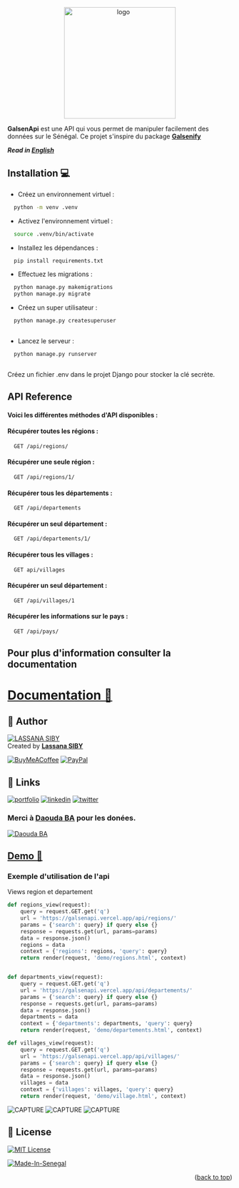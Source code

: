 <a name="readme-top"></a>

<div align="center">
  <img src="capture/logo.png" alt="logo" width="250"  height="auto" />
</div>


**GalsenApi**  est une API qui vous permet de manipuler facilement des données sur le Sénégal. Ce projet s'inspire du package  **[Galsenify](https://www.npmjs.com/package/galsenify)**

***Read in [English](EN.md)***
## Installation 💻 

- Créez un environnement virtuel :

```bash
  python -m venv .venv
```
- Activez l'environnement virtuel :

```bash
  source .venv/bin/activate
```  
- Installez les dépendances :

```bash
  pip install requirements.txt
```
- Effectuez les migrations :

```bash
  python manage.py makemigrations
  python manage.py migrate
```    
- Créez un super utilisateur :

```bash
  python manage.py createsuperuser
  
```
- Lancez le serveur :

```bash
  python manage.py runserver
  
```
Créez un fichier .env dans le projet Django pour stocker la clé secrète.

## API Reference
#### Voici les différentes méthodes d'API disponibles :
#### Récupérer toutes les régions :
```http
  GET /api/regions/
```
#### Récupérer une seule région :
```http
  GET /api/regions/1/
```
#### Récupérer tous les départements :
```http
  GET /api/departements
```
#### Récupérer un seul département :
```http
  GET /api/departements/1/
```
#### Récupérer tous les villages :
```http
  GET api/villages
```
#### Récupérer un seul département :
```http
  GET /api/villages/1
```
#### Récupérer les informations sur le pays :
```http
  GET /api/pays/
```

## Pour plus d'information consulter la documentation 
# **[Documentation 🚀](https://galsenapi.vercel.app/docs)**


## 👤 Author 

[![LASSANA SIBY](https://avatars.githubusercontent.com/u/103085452?u=13ace4d88a52056741734e0f802ca7c0053e1e80&v=4&s=40)](https://github.com/sibylassana95)  
Created by **[Lassana SIBY](https://github.com/sibylassana95)**

  [![BuyMeACoffee](https://img.shields.io/badge/Buy%20Me%20a%20Coffee-ffdd00?style=for-the-badge&logo=buy-me-a-coffee&logoColor=black)](https://www.buymeacoffee.com/sibyamara9M)
  [![PayPal](https://img.shields.io/badge/PayPal-00457C?style=for-the-badge&logo=paypal&logoColor=white)](https://paypal.me/sibylassana) 



## 🔗 Links
[![portfolio](https://img.shields.io/badge/my_portfolio-000?style=for-the-badge&logo=ko-fi&logoColor=white)](https://sibylassana.vercel.app/)
[![linkedin](https://img.shields.io/badge/linkedin-0A66C2?style=for-the-badge&logo=linkedin&logoColor=white)](https://www.linkedin.com/in/sibylassana/)
[![twitter](https://img.shields.io/badge/twitter-1DA1F2?style=for-the-badge&logo=twitter&logoColor=white)](https://twitter.com/sibyog13)

### Merci à [Daouda BA](https://github.com/daoodaba975) pour les donées.
[![Daouda BA](https://avatars.githubusercontent.com/daoodaba975?s=64)](https://github.com/daoodaba975)

## **[Demo 🚀](https://galsenapi.pythonanywhere.com/)**

### Exemple d'utilisation de l'api 
Views region et departement
```python
def regions_view(request):
    query = request.GET.get('q')
    url = 'https://galsenapi.vercel.app/api/regions/'
    params = {'search': query} if query else {}
    response = requests.get(url, params=params)
    data = response.json()
    regions = data
    context = {'regions': regions, 'query': query}
    return render(request, 'demo/regions.html', context)


def departments_view(request):
    query = request.GET.get('q')
    url = 'https://galsenapi.vercel.app/api/departements/'
    params = {'search': query} if query else {}
    response = requests.get(url, params=params)
    data = response.json()
    departments = data
    context = {'departments': departments, 'query': query}
    return render(request, 'demo/departements.html', context)

def villages_view(request):
    query = request.GET.get('q')
    url = 'https://galsenapi.vercel.app/api/villages/'
    params = {'search': query} if query else {}
    response = requests.get(url, params=params)
    data = response.json()
    villages = data
    context = {'villages': villages, 'query': query}
    return render(request, 'demo/village.html', context)    
```
![CAPTURE](capture/departement.png)
![CAPTURE](capture/region.png)
![CAPTURE](capture/villages.png)

## 📝 License

[![MIT License](https://img.shields.io/badge/License-MIT-green.svg)](./Licence.md)

[![Made-In-Senegal](https://github.com/GalsenDev221/made.in.senegal/blob/master/assets/badge.svg)](https://github.com/GalsenDev221/made.in.senegal)

<p align="right">(<a href="#readme-top">back to top</a>)</p>
